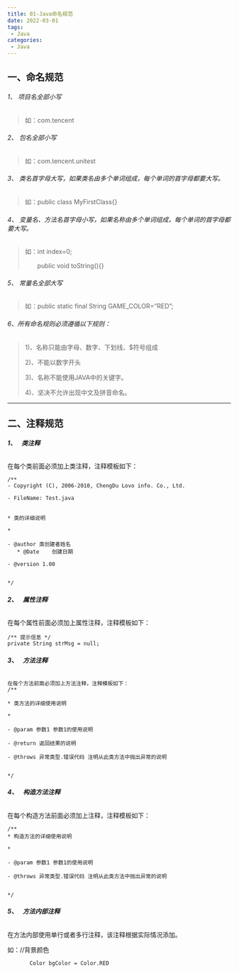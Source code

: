 ```yaml
---
title: 01-Java命名规范
date: 2022-03-01
tags:
 - Java
categories: 
 - Java
---
```


## **一、命名规范**

###### 1、 项目名全部小写

> 如：com.tencent

###### 2、 包名全部小写

> 如：com.tencent.unitest

###### 3、 类名首字母大写，如果类名由多个单词组成，每个单词的首字母都要大写。

> 如：public class MyFirstClass{}

###### 4、 变量名、方法名首字母小写，如果名称由多个单词组成，每个单词的首字母都要大写。

> 如：int index=0;
> 
>        public void toString(){}

###### 5、 常量名全部大写

> 如：public static final String GAME_COLOR=”RED”;

###### 6、所有命名规则必须遵循以下规则：

> 1)、名称只能由字母、数字、下划线、$符号组成
> 
> 2)、不能以数字开头
> 
> 3)、名称不能使用JAVA中的关键字。
> 
> 4)、坚决不允许出现中文及拼音命名。

-----

## **二、注释规范**

###### **1、**   **类注释**

在每个类前面必须加上类注释，注释模板如下：

```
/**
- Copyright (C), 2006-2010, ChengDu Lovo info. Co., Ltd.

- FileName: Test.java


* 类的详细说明

*

- @author 类创建者姓名  
   * @Date    创建日期

- @version 1.00


*/
```

###### **2、**   **属性注释**

在每个属性前面必须加上属性注释，注释模板如下：

```
/** 提示信息 */
private String strMsg = null;
```

###### **3、**   **方法注释**

```
在每个方法前面必须加上方法注释，注释模板如下：
/**

* 类方法的详细使用说明

*

- @param 参数1 参数1的使用说明

- @return 返回结果的说明

- @throws 异常类型.错误代码 注明从此类方法中抛出异常的说明


*/
```

###### **4、**   **构造方法注释**

在每个构造方法前面必须加上注释，注释模板如下：

```
/**
* 构造方法的详细使用说明

*

- @param 参数1 参数1的使用说明

- @throws 异常类型.错误代码 注明从此类方法中抛出异常的说明


*/
```

###### **5、**   **方法内部注释**

在方法内部使用单行或者多行注释，该注释根据实际情况添加。

如：//背景颜色

```
       Color bgColor = Color.RED
```